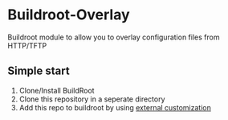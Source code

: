 # Buildroot-Overlay
Buildroot module to allow you to overlay configuration files from HTTP/TFTP

## Simple start 

1. Clone/Install BuildRoot
2. Clone this repository in a seperate directory
3. Add this repo to buildroot by using [external customization](https://buildroot.org/downloads/manual/manual.html#outside-br-custom)

